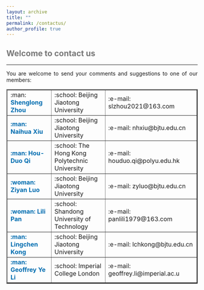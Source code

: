 ```yaml
---
layout: archive
title: ""   
permalink: /contactus/
author_profile: true
---
```


<style>
a:link {
  text-decoration: none;
}

a:visited {
  text-decoration: none;
}

a:hover {
  text-decoration: underline;
}

a:active {
  text-decoration: underline;
}
</style>


##  <span style="color:#777777"> Welcome to contact us </span> 
---
 
<div style="text-align:justify">  
You are welcome to send your comments and suggestions to one of our members:
</div>

<!--
- <a style="font-size: 16px; font-weight: bold;color:#006DB0" href="https://shenglongzhou.github.io/" target="_blank">Shenglong Zhou</a> - Beijing Jiaotong University, slzhou2021@163.com.
- <a style="font-size: 16px; font-weight: bold;color:#006DB0" href="https://faculty.bjtu.edu.cn/6336/" target="_blank">Naihua Xiu</a> -  Beijing Jiaotong University, nhxiu@bjtu.edu.cn.
- <a style="font-size: 16px; font-weight: bold;color:#006DB0" href="https://www.polyu.edu.hk/ama/profile/hdqi/hdqi.html" target="_blank">Hou-Duo Qi</a> - The Hong Kong Polytechnic University, houduo.qi@polyu.edu.hk.
- <a style="font-size: 16px; font-weight: bold;color:#006DB0" href="https://faculty.bjtu.edu.cn/8525/" target="_blank">Ziyan Luo</a> - Beijing Jiaotong University, zyluo@bjtu.edu.cn.
- <a style="font-size: 16px; font-weight: bold;color:#006DB0" href="https://sci.sdut.edu.cn/_t832/2018/1129/c5856a253869/page.htm" target="_blank">Lili Pan</a> - Shandong University of Technology,  panlili1979@163.com.
- <a style="font-size: 16px; font-weight: bold;color:#006DB0" href="https://faculty.bjtu.edu.cn/8316//" target="_blank">Lingchen Kong</a> - Beijing Jiaotong University, lchkong@bjtu.edu.cn.
- <a style="font-size: 16px; font-weight: bold;color:#006DB0" href="https://profiles.imperial.ac.uk/geoffrey.li/" target="_blank">Geoffrey Ye Li</a> - Imperial College London, geoffrey.li@imperial.ac.u.
-->

<p style="line-height: 2;"></p>

   <table border="2" width="0.5">
      <tr>
        <td style="width:2%" align="left"> :man: <a style="font-size: 16px; font-weight: bold;color:#006DB0" href="https://shenglongzhou.github.io/" target="_blank"> Shenglong Zhou</a> </td>
        <td style="width:5%" align="left"> :school: <span style="font-size: 16px"> Beijing Jiaotong University </span>  </td>
        <td style="width:5%" align="left"> :e-mail: <span style="font-size: 16px"> slzhou2021@163.com </span> </td> 
      </tr>
      <tr>
        <td style="width:2%" align="left"> <a style="font-size: 16px; font-weight: bold;color:#006DB0" href="https://faculty.bjtu.edu.cn/6336/" target="_blank"> :man: Naihua Xiu</a> </td>
        <td style="width:5%" align="left"> <span style="font-size: 16px"> :school: Beijing Jiaotong University </span> </td>
        <td style="width:5%" align="left"> <span style="font-size: 16px"> :e-mail: nhxiu@bjtu.edu.cn </span> </td> 
      </tr>
      <tr>
        <td style="width:2%" align="left"> <a style="font-size: 16px; font-weight: bold;color:#006DB0" href="https://www.polyu.edu.hk/ama/profile/hdqi/hdqi.html" target="_blank"> :man: Hou-Duo Qi</a> </td>
        <td style="width:5%" align="left"> <span style="font-size: 16px"> :school: The Hong Kong Polytechnic University </span> </td>
        <td style="width:5%" align="left"> <span style="font-size: 16px"> :e-mail: houduo.qi@polyu.edu.hk </span> </td> 
      </tr>
      <tr>
        <td style="width:2%" align="left"> <a style="font-size: 16px; font-weight: bold;color:#006DB0" href="https://faculty.bjtu.edu.cn/8525/" target="_blank"> :woman: Ziyan Luo</a> </td>
        <td style="width:5%" align="left"> <span style="font-size: 16px"> :school: Beijing Jiaotong University </span> </td>
        <td style="width:5%" align="left"> <span style="font-size: 16px"> :e-mail: zyluo@bjtu.edu.cn </span> </td> 
       </tr>
       <tr>
        <td style="width:2%" align="left"> <a style="font-size: 16px; font-weight: bold;color:#006DB0" href="https://sci.sdut.edu.cn/_t832/2018/1129/c5856a253869/page.htm" target="_blank"> :woman: Lili Pan</a> </td>
        <td style="width:5%" align="left"> <span style="font-size: 16px"> :school: Shandong University of Technology </span> </td>
        <td style="width:5%" align="left"> <span style="font-size: 16px"> :e-mail: panlili1979@163.com </span> </td> 
      </tr>
      <tr>
        <td style="width:2%" align="left"> <a style="font-size: 16px; font-weight: bold;color:#006DB0" href="https://faculty.bjtu.edu.cn/8316//" target="_blank"> :man: Lingchen Kong</a> </td>
        <td style="width:5%" align="left"> <span style="font-size: 16px"> :school: Beijing Jiaotong University </span> </td>
        <td style="width:5%" align="left"> <span style="font-size: 16px"> :e-mail: lchkong@bjtu.edu.cn </span> </td> 
      </tr>
      <tr>
        <td style="width:2%" align="left"> <a style="font-size: 16px; font-weight: bold;color:#006DB0" href="https://profiles.imperial.ac.uk/geoffrey.li/" target="_blank"> :man: Geoffrey Ye Li</a> </td>
        <td style="width:5%" align="left"> <span style="font-size: 16px"> :school: Imperial College London </span> </td>
        <td style="width:5%" align="left"> <span style="font-size: 16px"> :e-mail: geoffrey.li@imperial.ac.u </span> </td> 
      </tr>
      </table> 
